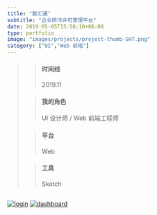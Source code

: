 ```yaml
---
title: "数汇通"
subtitle: "企业排污许可管理平台"
date: 2019-05-05T15:58:10+06:00
type: portfolio
image: "images/projects/project-thumb-SHT.png"
category: ["UI","Web 前端"]
---
```


>> #### 时间线
>> 2019.11
>
>> #### 我的角色
>> UI 设计师 / Web 前端工程师
>
>> #### 平台
>> Web
>
>> #### 工具
>> Sketch

##

[![login](/images/projects/SHT/sht-login.png)](http://terry.wang/demo/sht/login.html)
[![dashboard](/images/projects/SHT/sht-home.png)](http://terry.wang/demo/sht/)



